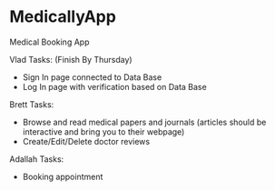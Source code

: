 # MedicallyApp
Medical Booking App 

Vlad Tasks: (Finish By Thursday)
- Sign In page connected to Data Base
- Log In page with verification based on Data Base
  
Brett Tasks: 
- Browse and read medical papers and journals (articles should be interactive and bring you to their webpage)
- Create/Edit/Delete doctor reviews 

Adallah Tasks:
- Booking appointment

